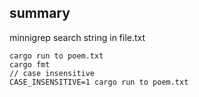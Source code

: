 ## summary
minnigrep search string in file.txt

    cargo run to poem.txt
    cargo fmt
    // case insensitive
    CASE_INSENSITIVE=1 cargo run to poem.txt
    